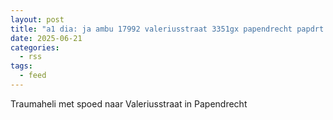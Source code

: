 ```yaml
---
layout: post
title: "a1 dia: ja ambu 17992 valeriusstraat 3351gx papendrecht papdrt bon 91793"
date: 2025-06-21
categories: 
  - rss
tags: 
  - feed
---
```


Traumaheli met spoed naar Valeriusstraat in Papendrecht
